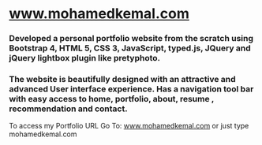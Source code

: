 
# www.mohamedkemal.com 

### Developed a personal portfolio website from the scratch using Bootstrap 4, HTML 5, CSS 3, JavaScript, typed.js, JQuery and jQuery lightbox plugin like pretyphoto.

### The website is beautifully designed with an attractive and advanced User interface experience. Has a navigation tool bar with easy access to home, portfolio, about, resume , recommendation and contact. 

 To access my Portfolio URL Go To: www.mohamedkemal.com or just type mohamedkemal.com
